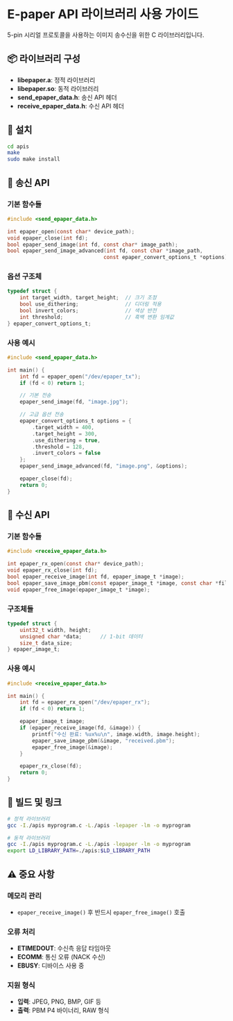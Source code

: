 # E-paper API 라이브러리 사용 가이드

5-pin 시리얼 프로토콜을 사용하는 이미지 송수신을 위한 C 라이브러리입니다.

## 📦 라이브러리 구성

- **libepaper.a**: 정적 라이브러리
- **libepaper.so**: 동적 라이브러리
- **send_epaper_data.h**: 송신 API 헤더
- **receive_epaper_data.h**: 수신 API 헤더

## 🔧 설치

```bash
cd apis
make
sudo make install
```

## 📡 송신 API

### 기본 함수들

```c
#include <send_epaper_data.h>

int epaper_open(const char* device_path);
void epaper_close(int fd);
bool epaper_send_image(int fd, const char* image_path);
bool epaper_send_image_advanced(int fd, const char *image_path,
                               const epaper_convert_options_t *options);
```

### 옵션 구조체

```c
typedef struct {
    int target_width, target_height;  // 크기 조정
    bool use_dithering;               // 디더링 적용
    bool invert_colors;               // 색상 반전
    int threshold;                    // 흑백 변환 임계값
} epaper_convert_options_t;
```

### 사용 예시

```c
#include <send_epaper_data.h>

int main() {
    int fd = epaper_open("/dev/epaper_tx");
    if (fd < 0) return 1;

    // 기본 전송
    epaper_send_image(fd, "image.jpg");

    // 고급 옵션 전송
    epaper_convert_options_t options = {
        .target_width = 400,
        .target_height = 300,
        .use_dithering = true,
        .threshold = 128,
        .invert_colors = false
    };
    epaper_send_image_advanced(fd, "image.png", &options);

    epaper_close(fd);
    return 0;
}
```

## 📨 수신 API

### 기본 함수들

```c
#include <receive_epaper_data.h>

int epaper_rx_open(const char* device_path);
void epaper_rx_close(int fd);
bool epaper_receive_image(int fd, epaper_image_t *image);
bool epaper_save_image_pbm(const epaper_image_t *image, const char *filename);
void epaper_free_image(epaper_image_t *image);
```

### 구조체들

```c
typedef struct {
    uint32_t width, height;
    unsigned char *data;      // 1-bit 데이터
    size_t data_size;
} epaper_image_t;
```

### 사용 예시

```c
#include <receive_epaper_data.h>

int main() {
    int fd = epaper_rx_open("/dev/epaper_rx");
    if (fd < 0) return 1;

    epaper_image_t image;
    if (epaper_receive_image(fd, &image)) {
        printf("수신 완료: %ux%u\n", image.width, image.height);
        epaper_save_image_pbm(&image, "received.pbm");
        epaper_free_image(&image);
    }

    epaper_rx_close(fd);
    return 0;
}
```

## 🔧 빌드 및 링크

```bash
# 정적 라이브러리
gcc -I./apis myprogram.c -L./apis -lepaper -lm -o myprogram

# 동적 라이브러리
gcc -I./apis myprogram.c -L./apis -lepaper -lm -o myprogram
export LD_LIBRARY_PATH=./apis:$LD_LIBRARY_PATH
```

## ⚠️ 중요 사항

### 메모리 관리

- `epaper_receive_image()` 후 반드시 `epaper_free_image()` 호출

### 오류 처리

- **ETIMEDOUT**: 수신측 응답 타임아웃
- **ECOMM**: 통신 오류 (NACK 수신)
- **EBUSY**: 디바이스 사용 중

### 지원 형식

- **입력**: JPEG, PNG, BMP, GIF 등
- **출력**: PBM P4 바이너리, RAW 형식
